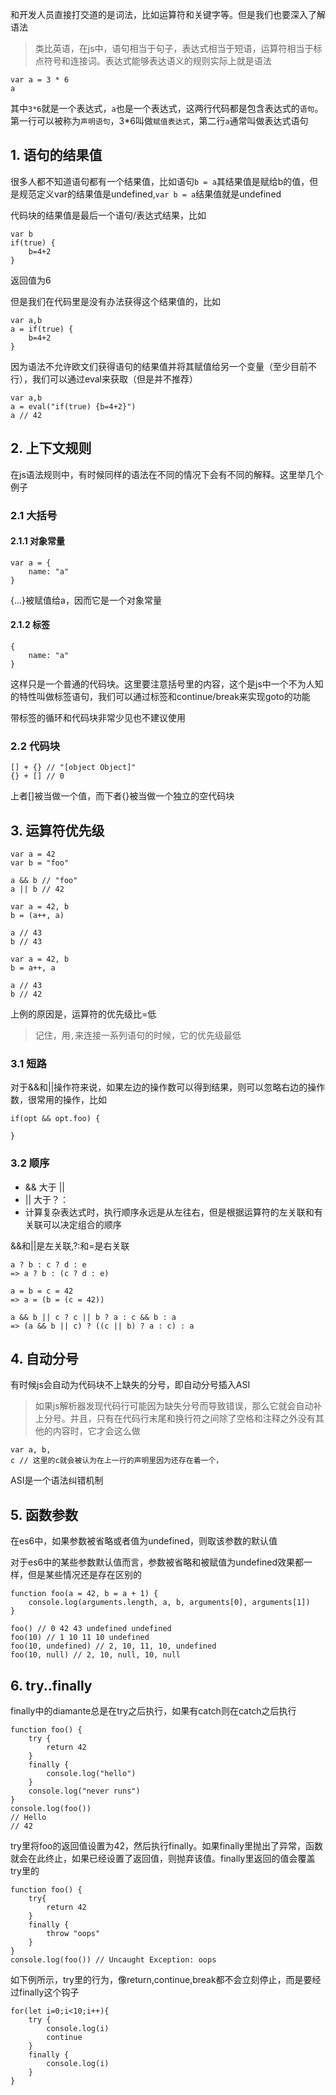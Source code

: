 和开发人员直接打交道的是词法，比如运算符和关键字等。但是我们也要深入了解语法

> 类比英语，在js中，语句相当于句子，表达式相当于短语，运算符相当于标点符号和连接词。表达式能够表达语义的规则实际上就是语法

```
var a = 3 * 6 
a
```

其中`3*6`就是一个表达式，`a`也是一个表达式，这两行代码都是包含表达式的`语句`。第一行可以被称为`声明语句`，3*6叫做`赋值表达式`，第二行`a`通常叫做表达式语句

## 1. 语句的结果值

很多人都不知道语句都有一个结果值，比如语句`b = a`其结果值是赋给b的值，但是规范定义var的结果值是undefined,`var b = a`结果值就是undefined

代码块的结果值是最后一个语句/表达式结果，比如

```
var b
if(true) {
    b=4+2
}
```

返回值为6

但是我们在代码里是没有办法获得这个结果值的，比如

```
var a,b
a = if(true) {
    b=4+2
}
```

因为语法不允许欧文们获得语句的结果值并将其赋值给另一个变量（至少目前不行），我们可以通过eval来获取（但是并不推荐）


```
var a,b
a = eval("if(true) {b=4+2}")
a // 42
```

## 2. 上下文规则

在js语法规则中，有时候同样的语法在不同的情况下会有不同的解释。这里举几个例子

### 2.1 大括号

#### 2.1.1 对象常量

```
var a = {
    name: "a"
}
```
{...}被赋值给a，因而它是一个对象常量

#### 2.1.2 标签

```
{
    name: "a"
}
```
这样只是一个普通的代码块。这里要注意括号里的内容，这个是js中一个不为人知的特性叫做标签语句，我们可以通过标签和continue/break来实现goto的功能

带标签的循环和代码块非常少见也不建议使用

### 2.2 代码块

```
[] + {} // "[object Object]"
{} + [] // 0
```

上者[]被当做一个值，而下者{}被当做一个独立的空代码块

## 3. 运算符优先级

```
var a = 42
var b = "foo"

a && b // "foo"
a || b // 42
```

```
var a = 42, b
b = (a++, a)

a // 43
b // 43

var a = 42, b
b = a++, a

a // 43
b // 42
```

上例的原因是，运算符的优先级比=低

> 记住，用`,`来连接一系列语句的时候，它的优先级最低

### 3.1 短路

对于&&和||操作符来说，如果左边的操作数可以得到结果，则可以忽略右边的操作数，很常用的操作，比如

```
if(opt && opt.foo) {
    
}
```

### 3.2 顺序

* && 大于 ||
* || 大于？：
* 计算复杂表达式时，执行顺序永远是从左往右，但是根据运算符的左关联和有关联可以决定组合的顺序

&&和||是左关联,?:和=是右关联

```
a ? b : c ? d : e
=> a ? b : (c ? d : e)

a = b = c = 42
=> a = (b = (c = 42))

a && b || c ? c || b ? a : c && b : a
=> (a && b || c) ? ((c || b) ? a : c) : a
```

## 4. 自动分号

有时候js会自动为代码块不上缺失的分号，即自动分号插入ASI

> 如果js解析器发现代码行可能因为缺失分号而导致错误，那么它就会自动补上分号。并且，只有在代码行末尾和换行符之间除了空格和注释之外没有其他的内容时，它才会这么做

```
var a, b,
c // 这里的c就会被认为在上一行的声明里因为还存在着一个，
```

ASI是一个语法纠错机制

## 5. 函数参数

在es6中，如果参数被省略或者值为undefined，则取该参数的默认值

对于es6中的某些参数默认值而言，参数被省略和被赋值为undefined效果都一样，但是某些情况还是存在区别的

```
function foo(a = 42, b = a + 1) {
    console.log(arguments.length, a, b, arguments[0], arguments[1])
}

foo() // 0 42 43 undefined undefined
foo(10) // 1 10 11 10 undefined
foo(10, undefined) // 2, 10, 11, 10, undefined
foo(10, null) // 2, 10, null, 10, null
```

## 6. try..finally

finally中的diamante总是在try之后执行，如果有catch则在catch之后执行

```
function foo() {
    try {
        return 42
    }
    finally {
        console.log("hello")
    }
    console.log("never runs")
}
console.log(foo())
// Hello
// 42
```

try里将foo的返回值设置为42，然后执行finally。如果finally里抛出了异常，函数就会在此终止，如果已经设置了返回值，则抛弃该值。finally里返回的值会覆盖try里的

```
function foo() {
    try{
        return 42
    }
    finally {
        throw "oops"
    }
}
console.log(foo()) // Uncaught Exception: oops
```

如下例所示，try里的行为，像return,continue,break都不会立刻停止，而是要经过finally这个钩子

```
for(let i=0;i<10;i++){
    try {
        console.log(i)
        continue
    }
    finally {
        console.log(i)
    }
}
```